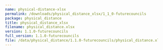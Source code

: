 ```yaml
---
name: physical-distance-xlsx
permalink: /downloads/physical_distance_xlsx/1_1_0-futurecouncils
package: physical_distance
title: physical_distance_xlsx
filename: physical_distance.xlsx
version: 1.1.0-futurecouncils
full_version: 1.1.0-futurecouncils
file: /data/physical_distance/1.1.0-futurecouncils/physical_distance.xlsx
---
```

